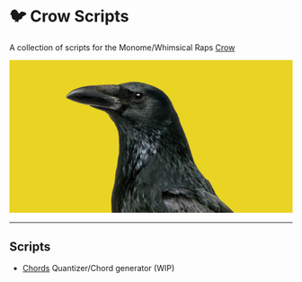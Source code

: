 # 🐦 Crow Scripts
A collection of scripts for the Monome/Whimsical Raps [Crow](https://monome.org/docs/crow/)

![](img/crow.jpg)

---

## Scripts
- [Chords](scripts/chords.lua) Quantizer/Chord generator (WIP)
